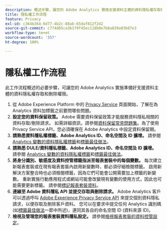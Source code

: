 ```yaml
---
description: 概述步驟，讓您的 Adobe Analytics 實施支援資料主體的資料隱私權存取和刪除權限。
title: 隱私權工作流程
feature: Privacy
exl-id: c364b364-6d77-4b2c-88ab-65daf812f242
source-git-commit: c774d05ca3b1f9f45ec118b0e7b8a839a03b87e3
workflow-type: tm+mt
source-wordcount: '357'
ht-degree: 100%

---
```


# 隱私權工作流程

此工作流程概述的必要步驟，可讓您的 Adobe Analytics 實施準備好支援資料主體的資料隱私權存取和刪除權限。

1. 從 Adobe Experience Platform 中的 [Privacy Service](https://experienceleague.adobe.com/docs/experience-platform/privacy/home.html?lang=zh-Hant) 頁面開始，了解在為 Analytics 資料加標籤之前要問哪些問題。
1. **設定您的資料保留政策。** Adobe 需要資料保留政策才能服務資料隱私相關的資料存取/刪除請求。 如需詳細資訊，請參閱[資料保留常見問題集](/help/technotes/data-retention.md)。為了使用 Privacy Service API，您必須確保在 Adobe Analytics 中設定資料保留期。
1. **請熟悉資料隱私權標籤、Adobe Analytics ID、命名空間及 ID 擴增。** 請參閱 [Analytics 變數的資料隱私權標籤](/help/admin/admin/c-data-governance/data-labeling/gdpr-labels.md)和[標籤最佳做法](/help/admin/admin/c-data-governance/data-labeling/gdpr-analytics-ids.md)。
1. **請熟悉 DULE/資料隱私標籤、Adobe Analytics ID、命名空間及 ID 擴增。** 請參閱 [Analytics 變數的資料隱私權標籤](/help/admin/admin/c-data-governance/data-labeling/gdpr-labels.md)和[標籤最佳做法](/help/admin/admin/c-data-governance/data-labeling/gdpr-analytics-ids.md)。
1. **將身分識別、敏感度及資料控管標籤指派至報表套裝中的每個變數。** 每次建立新報表套裝或在現有報表套裝內啟用新變數時，都必須仔細檢閱標籤。 啟用新解決方案整合時也必須檢閱標籤，因為它們可能會公開需要加上標籤的新變數。 重新實施行動應用程式或網站可能會改變現有變數的使用方式，因此也可能需要更新標籤。 請參閱[標記報表套裝資料](/help/admin/admin/c-data-governance/data-labeling/gdpr-namespaces.md)。
1. **連線至 Adobe 資料隱私 API 並提交存取與刪除請求。** Adobe Analytics 客戶可以透過呼叫 [Adobe Experience Privacy Service API](https://experienceleague.adobe.com/docs/experience-platform/privacy/api/overview.html?lang=zh-Hant) 來提交個別資料隱私請求，以便存取及刪除客戶資料。 您可以在要求中提交任何 Analytics 識別碼 (如[標籤最佳做法](/help/admin/admin/c-data-governance/data-labeling/gdpr-analytics-ids.md)一節中所述)，連同其各自的命名空間 ID (資料來源 ID)。
1. **檢視及管理您的報表套裝資料隱私設定。** 請參閱[檢視報表套裝的資料控管設定](/help/admin/admin/c-data-governance/data-labeling/gdpr-view-settings.md)。
